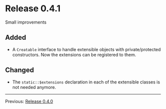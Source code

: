 # Release 0.4.1

Small improvements

## Added

- A `Creatable` interface to handle extensible objects with private/protected constructors. Now the extensions can be registered to them.

## Changed

- The `static::$extensions` declaration in each of the extensible classes is not needed anymore.

---

Previous: [Release 0.4.0](CHANGELOG-0.4.0.md)
